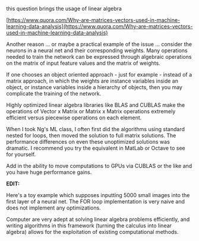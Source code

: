 this question brings the usage of linear algebra

[https://www.quora.com/Why-are-matrices-vectors-used-in-machine-learning-data-analysis](https://www.quora.com/Why-are-matrices-vectors-used-in-machine-learning-data-analysis)

Another reason ... or maybe a practical example of the issue ... consider the neurons in a neural net and their corresponding weights. Many operations needed to train the network can be expressed through algebraic operations on the matrix of input feature values and the matrix of weights.

If one chooses an object oriented approach - just for example - instead of a matrix approach, in which the weights are instance variables inside an object, or instance variables inside a hierarchy of objects, then you may complicate the training of the network.

Highly optimized linear algebra libraries like BLAS and CUBLAS make the operations of Vector x Matrix or Matrix x Matrix operations extremely efficient versus piecewise operations on each element.

When I took Ng's ML class, I often first did the algorithms using standard nested for loops, then moved the solution to full matrix solutions. The performance differences on even these unoptimized solutions was dramatic. I recommend you try the equivalent in MatLab or Octave to see for yourself.

Add in the ability to move computations to GPUs via CUBLAS or the like and you have huge performance gains.

**EDIT:**

Here's a toy example which supposes inputting 5000 small images into the first layer of a neural net. The FOR loop implementation is very naive and does not implement any optimizations.



Computer are very adept at solving linear algebra problems efficiently, and writing algorithms in this framework \(turning the calculus into linear algebra\) allows for the exploitation of existing computational methods.

